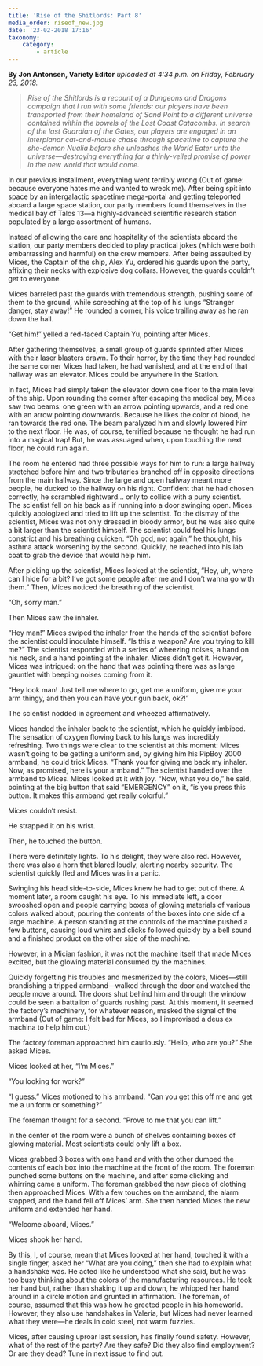 ```yaml
---
title: 'Rise of the Shitlords: Part 8'
media_order: riseof_new.jpg
date: '23-02-2018 17:16'
taxonomy:
    category:
        - article
---
```


**By Jon Antonsen, Variety Editor** _uploaded at 4:34 p.m. on Friday, February 23, 2018._

> _Rise of the Shitlords is a recount of a Dungeons and Dragons campaign that I run with some friends: our players have been transported from their homeland of Sand Point to a different universe contained within the bowels of the Lost Coast Catacombs. In search of the last Guardian of the Gates, our players are engaged in an interplanar cat-and-mouse chase through spacetime to capture the she-demon Nualia before she unleashes the World Eater unto the universe—destroying everything for a thinly-veiled promise of power in the new world that would come._

In our previous installment, everything went terribly wrong (Out of game: because everyone hates me and wanted to wreck me). After being spit into space by an intergalactic spacetime mega-portal and getting teleported aboard a large space station, our party members found themselves in the medical bay of Talos 13—a highly-advanced scientific research station populated by a large assortment of humans.

Instead of allowing the care and hospitality of the scientists aboard the station, our party members decided to play practical jokes (which were both embarrassing and harmful) on the crew members. After being assaulted by Mices, the Captain of the ship, Alex Yu, ordered his guards upon the party, affixing their necks with explosive dog collars. However, the guards couldn’t get to everyone.

Mices barreled past the guards with tremendous strength, pushing some of them to the ground, while screeching at the top of his lungs “Stranger danger, stay away!” He rounded a corner, his voice trailing away as he ran down the hall.

“Get him!” yelled a red-faced Captain Yu, pointing after Mices.

After gathering themselves, a small group of guards sprinted after Mices with their laser blasters drawn. To their horror, by the time they had rounded the same corner Mices had taken, he had vanished, and at the end of that hallway was an elevator. Mices could be anywhere in the Station.

In fact, Mices had simply taken the elevator down one floor to the main level of the ship. Upon rounding the corner after escaping the medical bay, Mices saw two beams: one green with an arrow pointing upwards, and a red one with an arrow pointing downwards. Because he likes the color of blood, he ran towards the red one. The beam paralyzed him and slowly lowered him to the next floor. He was, of course, terrified because he thought he had run into a magical trap! But, he was assuaged when, upon touching the next floor, he could run again.

The room he entered had three possible ways for him to run: a large hallway stretched before him and two tributaries branched off in opposite directions from the main hallway. Since the large and open hallway meant more people, he ducked to the hallway on his right. Confident that he had chosen correctly, he scrambled rightward... only to collide with a puny scientist.
The scientist fell on his back as if running into a door swinging open. Mices quickly apologized and tried to lift up the scientist. To the dismay of the scientist, Mices was not only dressed in bloody armor, but he was also quite a bit larger than the scientist himself. The scientist could feel his lungs constrict and his breathing quicken. “Oh god, not again,” he thought, his asthma attack worsening by the second. Quickly, he reached into his lab coat to grab the device that would help him.

After picking up the scientist, Mices looked at the scientist, “Hey, uh, where can I hide for a bit? I’ve got some people after me and I don’t wanna go with them.” Then, Mices noticed the breathing of the scientist.

“Oh, sorry man.”

Then Mices saw the inhaler.

“Hey man!” Mices swiped the inhaler from the hands of the scientist before the scientist could inoculate himself. “Is this a weapon? Are you trying to kill me?”
The scientist responded with a series of wheezing noises, a hand on his neck, and a hand pointing at the inhaler. Mices didn’t get it. However, Mices was intrigued: on the hand that was pointing there was as large gauntlet with beeping noises coming from it.

“Hey look man! Just tell me where to go, get me a uniform, give me your arm thingy, and then you can have your gun back, ok?!”

The scientist nodded in agreement and wheezed affirmatively.

Mices handed the inhaler back to the scientist, which he quickly imbibed. The sensation of oxygen flowing back to his lungs was incredibly refreshing. Two things were clear to the scientist at this moment: Mices wasn’t going to be getting a uniform and, by giving him his PipBoy 2000 armband, he could trick Mices.
“Thank you for giving me back my inhaler. Now, as promised, here is your armband.” The scientist handed over the armband to Mices. Mices looked at it with joy. “Now, what you do,” he said, pointing at the big button that said “EMERGENCY” on it, “is you press this button. It makes this armband get really colorful.”

Mices couldn’t resist.

He strapped it on his wrist.

Then, he touched the button.

There were definitely lights. To his delight, they were also red. However, there was also a horn that blared loudly, alerting nearby security. The scientist quickly fled and Mices was in a panic.

Swinging his head side-to-side, Mices knew he had to get out of there. A moment later, a room caught his eye. To his immediate left, a door swooshed open and people carrying boxes of glowing materials of various colors walked about, pouring the contents of the boxes into one side of a large machine. A person standing at the controls of the machine pushed a few buttons, causing loud whirs and clicks followed quickly by a bell sound and a finished product on the other side of the machine.


However, in a Mician fashion, it was not the machine itself that made Mices excited, but the glowing material consumed by the machines.

Quickly forgetting his troubles and mesmerized by the colors, Mices—still brandishing a tripped armband—walked through the door and watched the people move around. The doors shut behind him and through the window could be seen a battalion of guards rushing past. At this moment, it seemed the factory’s machinery, for whatever reason, masked the signal of the armband 
(Out of game: I felt bad for Mices, so I improvised a deus ex machina to help him out.)

The factory foreman approached him cautiously. “Hello, who are you?” She asked Mices.

Mices looked at her, “I’m Mices.”

“You looking for work?”

“I guess.” Mices motioned to his armband. “Can you get this off me and get me a uniform or something?”

The foreman thought for a second. “Prove to me that you can lift.”

In the center of the room were a bunch of shelves containing boxes of glowing material. Most scientists could only lift a box.

Mices grabbed 3 boxes with one hand and with the other dumped the contents of each box into the machine at the front of the room. The foreman punched some buttons on the machine, and after some clicking and whirring came a uniform. The foreman grabbed the new piece of clothing then approached Mices. With a few touches on the armband, the alarm stopped, and the band fell off Mices’ arm. She then handed Mices the new uniform and extended her hand.

“Welcome aboard, Mices.”

Mices shook her hand.

By this, I, of course, mean that Mices looked at her hand, touched it with a single finger, asked her “What are you doing,” then she had to explain what a handshake was. He acted like he understood what she said, but he was too busy thinking about the colors of the manufacturing resources. He took her hand but, rather than shaking it up and down, he whipped her hand around in a circle motion and grunted in affirmation. The foreman, of course, assumed that this was how he greeted people in his homeworld. However, they also use handshakes in Valeria, but Mices had never learned what they were—he deals in cold steel, not warm fuzzies.

Mices, after causing uproar last session, has finally found safety. However, what of the rest of the party? Are they safe? Did they also find employment? Or are they dead? Tune in next issue to find out.
